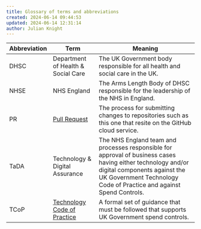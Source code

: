 ```yaml
---
title: Glossary of terms and abbreviations
created: 2024-06-14 09:44:53
updated: 2024-06-14 12:31:14
author: Julian Knight
---
```


| Abbreviation | Term                                                         | Meaning                                                      |
| ------------ | ------------------------------------------------------------ | ------------------------------------------------------------ |
| DHSC         | Department of Health & Social Care                           | The UK Government body responsible for all health and social care in the UK. |
| NHSE         | NHS England                                                  | The Arms Length Body of DHSC responsible for the leadership of the NHS in England. |
| PR           | [Pull Request](./CONTRIBUTING)                               | The process for submitting changes to repositories such as this one that resite on the GitHub cloud service. |
| TaDA         | Technology & Digital Assurance                               | The NHS England team and processes responsible for approval of business cases having either technology and/or digital components against the UK Government Technology Code of Practice and against Spend Controls. |
| TCoP         | [Technology Code of Practice](https://www.gov.uk/guidance/the-technology-code-of-practice) | A formal set of guidance that must be followed that supports UK Government spend controls. |


